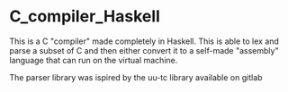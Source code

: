# C_compiler_Haskell

This is a C "compiler" made completely in Haskell. This is able to lex and parse a subset of C and then either convert it to a self-made "assembly" language that can run on the virtual machine.

The parser library was ispired by the uu-tc library available on gitlab
